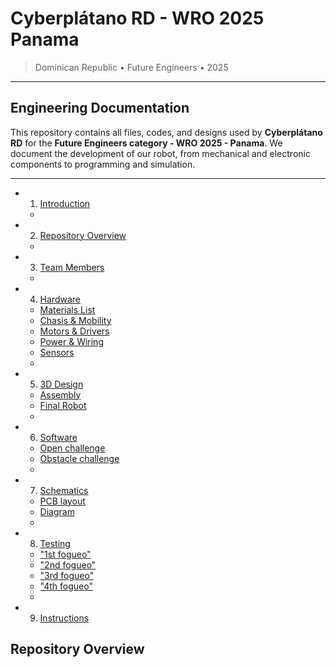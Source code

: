 # Cyberplátano RD - WRO 2025 Panama 

> Dominican Republic • Future Engineers • 2025

---

## Engineering Documentation
This repository contains all files, codes, and designs used by **Cyberplátano RD** for the **Future Engineers category - WRO 2025 - Panama**.  We document the development of our robot, from mechanical and electronic components to programming and simulation.

---

- 1. [Introduction](#introduction)  
  - 
- 2. [Repository Overview](#repository-overview)
  - 
- 3. [Team Members](#team-members)  
  - 
- 4. [Hardware](models/)
  - [Materials List](#materials-list)
  - [Chasis & Mobility](#chassis-&-mobility)
  - [Motors & Drivers](#motors-&-drivers)
  - [Power & Wiring](#power-&-wiring)
  - [Sensors](#sensors)
  - 
- 5. [3D Design](models/)
  - [Assembly](#assembly)
  - [Final Robot](#final-robot)
  -
- 6. [Software](src/)
  - [Open challenge](#open-challenge)
  - [Obstacle challenge](#obstacle-challenge)
  - 
- 7. [Schematics](schems/) 
  - [PCB layout](#pcb-layout)
  - [Diagram](#diagram)
  - 
- 8. [Testing](extras/)
  - ["1st fogueo"](#"1st-fogueo")
  - ["2nd fogueo"](#"2nd-fogueo")
  - ["3rd fogueo"](#"3rd-fogueo")
  - ["4th fogueo"](#"4th-fogueo")
  - 
- 9. [Instructions](extras/)

##  Repository Overview
